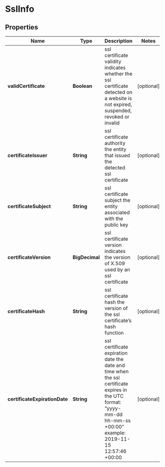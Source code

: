 

# SslInfo


## Properties

| Name | Type | Description | Notes |
|------------ | ------------- | ------------- | -------------|
|**validCertificate** | **Boolean** | ssl certificate validity indicates whether the ssl certificate detected on a website is not expired, suspended, revoked or invalid |  [optional] |
|**certificateIssuer** | **String** | ssl certificate authority the entity that issued the detected ssl certificate |  [optional] |
|**certificateSubject** | **String** | ssl certificate subject the entity associated with the public key |  [optional] |
|**certificateVersion** | **BigDecimal** | ssl certificate version indicates the version of X.509 used by an ssl certificate |  [optional] |
|**certificateHash** | **String** | ssl certificate hash the version of the ssl certificate’s hash function |  [optional] |
|**certificateExpirationDate** | **String** | ssl certificate expiration date the date and time when the ssl certificate expires in the UTC format: “yyyy-mm-dd hh-mm-ss +00:00” example: 2019-11-15 12:57:46 +00:00 |  [optional] |



